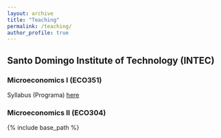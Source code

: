 ```yaml
---
layout: archive
title: "Teaching"
permalink: /teaching/
author_profile: true
---
```


## Santo Domingo Institute of Technology (INTEC)
### Microeconomics I (ECO351) 
Syllabus (Programa) [here](https://briamguerrerob.github.io//files/cv_eng.pdf)


### Microeconomics II (ECO304)
 


{% include base_path %}
